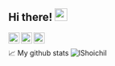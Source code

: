 ## Hi there! <img src="https://user-images.githubusercontent.com/78679833/133706462-41463c6c-bb57-41d0-a093-5bff564ed75c.gif" width="25px">
<a href="https://codeforces.com/profile/Shoichi">
  <img align="left" alt="Codeforces" width="22px" src="https://user-images.githubusercontent.com/78679833/133707139-11e93c25-b07a-4b58-89c5-8cfcf68b0425.png" />
</a>
<a href="https://leetcode.com/leningdenis">
  <img align="left" alt="LeetCode" width="22px" src="https://user-images.githubusercontent.com/78679833/133707002-0ef68324-bcb5-4b42-a315-9a95c932ca78.png" />
</a>
<a href="https://www.kaggle.com/shoi4i">
  <img align="left" alt="Kaggle" width="22px" src="https://user-images.githubusercontent.com/78679833/133707020-d93cb954-7cb5-4ec0-8ef2-eaf1d72a97a0.png" />
</a>

<br />

📈 My github stats
<img src="https://github-readme-stats.vercel.app/api?username=lShoichil&show_icons=true&theme=gotham" alt="lShoichil" />
